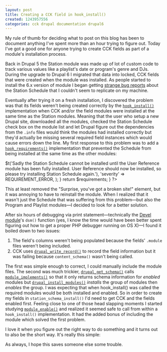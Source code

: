 ```yaml
---
layout: post
title: Creating a CCK field in hook_install()
created: 1243957556
categories: cck drupal documentation drupal6
---
```

My rule of thumb for deciding what to post on this blog has been to document anything I've spent more than an hour trying to figure out. Today I've got a good one for anyone trying to create CCK fields as part of a module's installation process.

Back in Drupal 5 the Station module was made up of lot of custom code to track various values like a playlist's date or program's genre and DJs. During the upgrade to Drupal 6 I migrated that data into locked, CCK fields that were created when the module was installed. As people started to install the 6.x version of module I began getting <a href="http://drupal.org/node/357519">strange bug reports</a> about the Station Schedule that I couldn't seem to replicate on my machine. 
<!--break-->
Eventually after trying it on a fresh installation, I discovered the problem was that its fields weren't being created correctly by the <a href="http://api.drupal.org/api/function/hook_install/6"><code>hook_install()</code></a> implementation when CCK and/or the field modules were installed at the same time as the Station modules. Meaning that the user who setup a new Drupal site, downloaded all the modules, checked the Station Schedule check box on the module list and let Drupal figure out the dependencies from the <code>.info</code> files would think the modules had installed correctly but they'd actually be missing several required field instances which would cause errors down the line. My first response to this problem was to add a <a href="http://api.drupal.org/api/function/hook_requirements/6"><code>hook_requirements()</code></a> implementation that prevented the Schedule from being installed at the same time as the other modules:
<?php
/**
 * Implementation of hook_requirements().
 */
function station_schedule_requirements($phase) {
  $requirements = array();
  $t = get_t();
  if ($phase == 'install' && !module_exists('userreference')) {
    $requirements['station_schedule_userreference'] = array(
      'description' => $t('Sadly the Station Schedule cannot be installed until the User Reference module has been fully installed. User Reference should now be installed, so please try installing Station Schedule again.'),
      'severity' => REQUIREMENT_ERROR,
    );
  }
  return $requirements;
}
?>

This at least removed the "Surprise, you've got a broken site!" element, but it was annoying to have to reinstall the module. When I realized that it wasn't just the Schedule that was suffering from this problem—but also the Program and Playlist modules—I decided to look for a better solution.

After six hours of debugging via print statement—technically the <a href="http://drupal.org/project/devel">Devel module</a>'s <code>dsm()</code> function (yes, I know the time would have been better spent figuring out how to get a proper PHP debugger running on OS X)—I found it boiled down to two issues:
<ol><li>The field's columns weren't being populated because the fields' <code>.module</code> files weren't being included.</li>
<li>CCK uses <a href="http://api.drupal.org/api/function/drupal_write_record/6"><code>drupal_write_record()</code></a> to record the field information but it was failing because <code>content_schema()</code> wasn't being called.</li>
</ol>
The first was simple enough to correct, I could manually include the module files. The second was much trickier, <a href="http://api.drupal.org/api/function/drupal_get_schema/6"><code>drupal_get_schema()</code></a> calls <a href="http://api.drupal.org/api/function/module_implements/6"><code>module_implements()</code></a> so that it only returns schema information for <em>enabled</em> modules but <a href="http://api.drupal.org/api/function/drupal_install_modules/6"><code>drupal_install_modules()</code></a> <em>installs</em> the group of modules then <em>enables</em> the group. I was expecting that when hook_install() was called the required modules would be both installed and enabled. So in order to create my fields in <code>station_schema_install()</code> I'd need to get CCK and the fields enabled first. Feeling close to one of those head slapping moments I started studying <a href="http://api.drupal.org/api/function/module_enable/6"><code>module_enable()</code></a> and realized it seemed safe to call from within a <code>hook_install()</code> implementation. It had the added bonus of including the module which solved the first problem. 

I love it when you figure out the right way to do something and it turns out to also be the short way. It's really this simple:
<?php
/**
 * Implementation of hook_schema().
 */
function station_schedule_install() {
  drupal_install_schema('station_schedule');
 
  // To deal with the possibility that we're being installed at the same time
  // as CCK and the field modules we depend on, we need to manually enable the
  // the modules to ensure they're available before we create our fields.
  module_enable(array('content', 'userreference'));
 
  $dj_field = array (
    // FIELD DEFINITION OMITTED.
  );

  // Create the fields.
  module_load_include('inc', 'content', 'includes/content.crud');
  content_field_instance_create($dj_field);
}
?>

As always, I hope this saves someone else some trouble.

